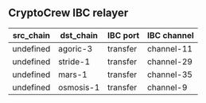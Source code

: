 ## CryptoCrew IBC relayer

| src_chain | dst_chain | IBC port | IBC channel |
| --------------- | --------------- | ------------ | -------------- |
| undefined | agoric-3 | transfer | channel-11 |
| undefined | stride-1 | transfer | channel-29 |
| undefined | mars-1 | transfer | channel-35 |
| undefined | osmosis-1 | transfer | channel-9 |